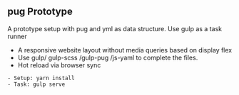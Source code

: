 ## pug Prototype 


A prototype setup with pug and yml as data structure. Use gulp as a task runner

- A responsive website layout without media queries based on display flex
- Use gulp/ gulp-scss /gulp-pug /js-yaml to complete the files.
- Hot reload via browser sync 
  
``` 
- Setup: yarn install 
- Task: gulp serve